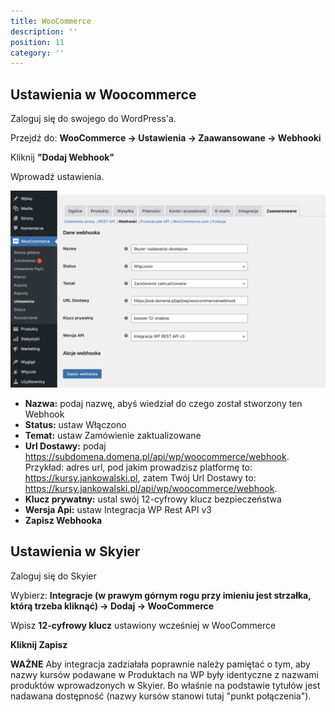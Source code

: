```yaml
---
title: WooCommerce
description: ''
position: 11
category: ''
---
```


## Ustawienia w Woocommerce

Zaloguj się do swojego do WordPress'a.

Przejdź do: **WooCommerce -> Ustawienia -> Zaawansowane -> Webhooki**

Kliknij **"Dodaj Webhook"**

Wprowadź ustawienia.

<img src="/img/screen-woocommerce.png" alt=""/>

* **Nazwa:** podaj nazwę, abyś wiedział do czego został stworzony ten Webhook
* **Status:** ustaw Włączono
* **Temat:** ustaw Zamówienie zaktualizowane
* **Url Dostawy:** podaj https://subdomena.domena.pl/api/wp/woocommerce/webhook. 
Przykład: adres url, pod jakim prowadzisz platformę to: https://kursy.jankowalski.pl, zatem Twój Url Dostawy to: https://kursy.jankowalski.pl/api/wp/woocommerce/webhook.
* **Klucz prywatny:** ustal swój 12-cyfrowy klucz bezpieczeństwa
* **Wersja Api:** ustaw Integracja WP Rest API v3
* **Zapisz Webhooka**

## Ustawienia w Skyier

Zaloguj się do Skyier

Wybierz: **Integracje (w prawym górnym rogu przy imieniu jest strzałka, którą trzeba kliknąć) -> Dodaj -> WooCommerce**

Wpisz **12-cyfrowy klucz** ustawiony wcześniej w WooCommerce

**Kliknij Zapisz**

**WAŻNE** Aby integracja zadziałała poprawnie należy pamiętać o tym, aby nazwy kursów podawane w Produktach na WP były identyczne z nazwami produktów wprowadzonych w Skyier. Bo właśnie na podstawie tytułów jest nadawana dostępność (nazwy kursów stanowi tutaj "punkt połączenia").